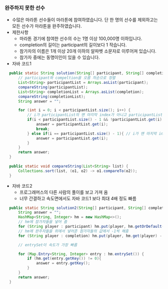 ### 완주하지 못한 선수
  - 수많은 마라톤 선수들이 마라톤에 참여하였습니다. 단 한 명의 선수를 제외하고는 모든 선수가 마라톤을 완주하였습니다.
  - 제한사항
    - 마라톤 경기에 참여한 선수의 수는 1명 이상 100,000명 이하입니다.
    - completion의 길이는 participant의 길이보다 1 작습니다.
    - 참가자의 이름은 1개 이상 20개 이하의 알파벳 소문자로 이루어져 있습니다.
    - 참가자 중에는 동명이인이 있을 수 있습니다.
  - 자바 코드1
  ```java
    public static String solution(String[] participant, String[] completion) {
        // participant와 compeltion을 오름 차순으로 정렬
        List<String> participantList = Arrays.asList(participant);
        compareString(participantList);
        List<String> completionList = Arrays.asList(completion);
        compareString(completionList);
        String answer = "";

        for (int i = 0; i < participantList.size(); i++) {
            // i가 participantList의 맨 마지막 index가 아니고 participantList와 completionList의 값이 같을 때 answer에 답을 저장 후 break
            if(i < participantList.size() - 1 && !participantList.get(i).equals(completionList.get(i)))  {
                answer = participantList.get(i);
                break;
            } else if(i == participantList.size() - 1){ // i가 맨 마지막 index까지 온 경우 맨 마지막 값을 answer에 저장
                answer = participantList.get(i);
            }
        }
        return answer;
    }
    
    public static void compareString(List<String> list) {
        Collections.sort(list, (o1, o2) -> o1.compareTo(o2));
    }
  ```
  - 자바 코드2
    - 프로그래머스의 다른 사람의 풀이를 보고 가져 옴
    - 너무 간결하고 속도면에서도 자바 코드1 보다 최대 4배 정도 빠름
  ```java
    public static String solution2(String[] participant, String[] completion) {
        String answer = "";
        HashMap<String, Integer> hm = new HashMap<>();
        // hm에 참가자들을 넣어 줌
        for (String player : participant) hm.put(player, hm.getOrDefault(player, 0) + 1);
        // hm에 완주자들을 위에서 넣어준 참가자들의 값에서 -1씩 해줌
        for (String player : completion) hm.put(player, hm.get(player) - 1);

        // entrySet이 속도가 가장 빠름

        for (Map.Entry<String, Integer> entry : hm.entrySet()) {
            if (hm.get(entry.getKey()) != 0){
                answer = entry.getKey();
            }
        }
        return answer;
    }
  ```
